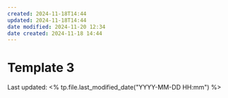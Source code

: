 ```yaml
---
created: 2024-11-18T14:44
updated: 2024-11-18T14:44
date modified: 2024-11-20 12:34
date created: 2024-11-18 14:44
---
```

# Template 3
 Last updated: <% tp.file.last_modified_date("YYYY-MM-DD HH:mm") %>
